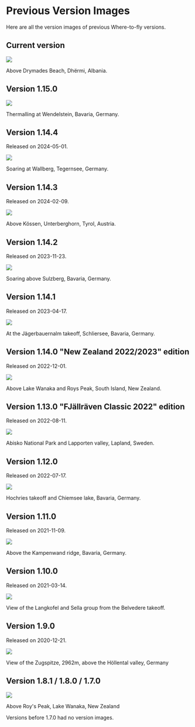﻿# Previous Version Images

Here are all the version images of previous Where-to-fly versions.

## Current version

![](src/App/Maui/Resources/Raw/info/version.jpg)

Above Drymades Beach, Dhërmi, Albania.

## Version 1.15.0

![](https://raw.githubusercontent.com/vividos/WhereToFly/version-1.15.0/src/App/Maui/Resources/Raw/info/version.jpg)

Thermalling at Wendelstein, Bavaria, Germany.

## Version 1.14.4

Released on 2024-05-01.

![](https://raw.githubusercontent.com/vividos/WhereToFly/version-1.14.4/src/App/Resources/Assets/info/version.jpg)

Soaring at Wallberg, Tegernsee, Germany.

## Version 1.14.3

Released on 2024-02-09.

![](https://raw.githubusercontent.com/vividos/WhereToFly/version-1.14.3/src/App/Resources/Assets/info/version.jpg)

Above Kössen, Unterberghorn, Tyrol, Austria.

## Version 1.14.2

Released on 2023-11-23.

![](https://raw.githubusercontent.com/vividos/WhereToFly/version-1.14.2/src/App/Resources/Assets/info/version.jpg)

Soaring above Sulzberg, Bavaria, Germany.

## Version 1.14.1

Released on 2023-04-17.

![](https://raw.githubusercontent.com/vividos/WhereToFly/version-1.14.1/src/App/Resources/Assets/info/version.jpg)

At the Jägerbauernalm takeoff, Schliersee, Bavaria, Germany.

## Version 1.14.0 "New Zealand 2022/2023" edition

Released on 2022-12-01.

![](https://raw.githubusercontent.com/vividos/WhereToFly/version-1.14.0/src/App/Resources/Assets/info/version.jpg)

Above Lake Wanaka and Roys Peak, South Island, New Zealand.

## Version 1.13.0 "FJällräven Classic 2022" edition

Released on 2022-08-11.

![](https://raw.githubusercontent.com/vividos/WhereToFly/version-1.13.0/src/App/Resources/Assets/info/version.jpg)

Abisko National Park and Lapporten valley, Lapland, Sweden.

## Version 1.12.0

Released on 2022-07-17.

![](https://raw.githubusercontent.com/vividos/WhereToFly/version-1.12.0/src/App/Resources/Assets/info/version.jpg)

Hochries takeoff and Chiemsee lake, Bavaria, Germany.

## Version 1.11.0

Released on 2021-11-09.

![](https://raw.githubusercontent.com/vividos/WhereToFly/version-1.11.0/src/App/Resources/Assets/info/version.jpg)

Above the Kampenwand ridge, Bavaria, Germany.

## Version 1.10.0

Released on 2021-03-14.

![](https://raw.githubusercontent.com/vividos/WhereToFly/version-1.10.0/src/App/Resources/Assets/info/version.jpg)

View of the Langkofel and Sella group from the Belvedere takeoff.

## Version 1.9.0

Released on 2020-12-21.

![](https://raw.githubusercontent.com/vividos/WhereToFly/version-1.9.0/src/App/Resources/Assets/info/version.jpg)

View of the Zugspitze, 2962m, above the Höllental valley, Germany

## Version 1.8.1 / 1.8.0 / 1.7.0

![](https://raw.githubusercontent.com/vividos/WhereToFly/version-1.8.1/src/App/Resources/Assets/info/version.jpg)

Above Roy's Peak, Lake Wanaka, New Zealand

Versions before 1.7.0 had no version images.
